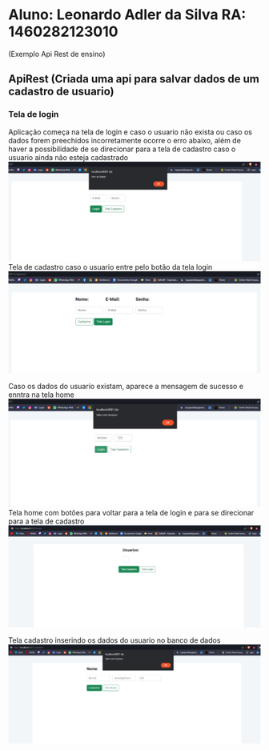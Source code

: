 # Aluno: Leonardo Adler da Silva RA: 1460282123010
(Exemplo Api Rest de ensino)


## ApiRest (Criada uma api para salvar dados de um cadastro de usuario)

### Tela de login
Aplicação começa na tela de login e caso o usuario não exista ou caso os dados forem preechidos incorretamente ocorre o erro abaixo,
além de haver a possibilidade de se direcionar para a tela de cadastro caso o usuario ainda não esteja cadastrado
<img src="https://github.com/LeoAdlerr/bertoti/blob/main/lab3/bertotiApiRest/imgs/LoginErro.png">
<br>
Tela de cadastro caso o usuario entre pelo botão da tela login
<img src="https://github.com/LeoAdlerr/bertoti/blob/main/lab3/bertotiApiRest/imgs/Cadastro2.png">
<br>

Caso os dados do usuario existam, aparece a mensagem de sucesso e enntra na tela home
<img src="https://github.com/LeoAdlerr/bertoti/blob/main/lab3/bertotiApiRest/imgs/LoginRight.png">
<br>
Tela home com botões para voltar para a tela de login e para se direcionar para a tela de cadastro
<img src="https://github.com/LeoAdlerr/bertoti/blob/main/lab3/bertotiApiRest/imgs/telaHomeC.png">

Tela cadastro inserindo os dados do usuario no banco de dados
<img src="https://github.com/LeoAdlerr/bertoti/blob/main/lab3/bertotiApiRest/imgs/TelaCadastro.png">


